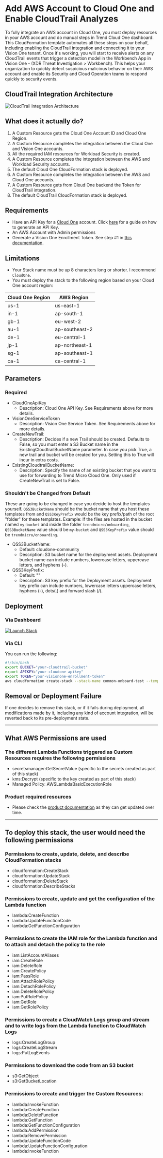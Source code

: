 # Add AWS Account to Cloud One and Enable CloudTrail Analyzes

To fully integrate an AWS account in Cloud One, you must deploy resources in your AWS account and do manual steps in Trend Cloud One dashboard. This CloudFormation template automates all these steps on your behalf, including enabling the CloudTrail integration and connecting it to your Vision One tenant. Once it's working, you will start to receive alerts on any CloudTrail events that trigger a detection model in the Workbench App in Vision One - (XDR Threat Investigation > Workbench). This helps your organization to quickly detect suspicious malicious behavior on their AWS account and enable its Security and Cloud Operation teams to respond quickly to security events.

## CloudTrail Integration Architecture

![CloudTrail Integration Architecture](../../images/cloudtrail-integration.png)

## What does it actually do?

1. A Custom Resource gets the Cloud One Account ID and Cloud One Region.
2. A Custom Resource completes the integration between the Cloud One and Vision One accounts.
3. All the required IAM resources for Workload Security is created.
4. A Custom Resource completes the integration between the AWS and Workload Security accounts.
5. The default Cloud One CloudFormation stack is deployed.
6. A Custom Resource completes the integration between the AWS and Cloud One accounts.
7. A Custom Resource gets from Cloud One backend the Token for CloudTrail integration.
8. The default CloudTrail CloudFormation stack is deployed.

## Requirements

- Have an API Key for a [Cloud One](https://www.trendmicro.com/cloudone) account. Click [here](https://cloudone.trendmicro.com/docs/identity-and-account-management/c1-api-key/#new-api-key) for a guide on how to generate an API Key.
- An AWS Account with Admin permissions
- Generate a Vision One Enrollment Token. See step #1 in [this documentation](https://docs.trendmicro.com/en-us/enterprise/trend-micro-xdr-help/ConfiguringCloudOneWorkloadSecurity).

## Limitations

- Your Stack name must be up 8 characters long or shorter. I recommend `CloudOne`.
- You must deploy the stack to the following region based on your Cloud One account region:

| Cloud One Region  | AWS Region      |
| ----------------- | --------------- |
| us-1              | us-east-1       |
| in-1              | ap-south-1      |
| gb-1              | eu-west-2       |
| au-1              | ap-southeast-2  |
| de-1              | eu-central-1    |
| jp-1              | ap-northeast-1  |
| sg-1              | ap-southeast-1  |
| ca-1              | ca-central-1    |

## Parameters

### Required

- CloudOneApiKey
  - Description: Cloud One API Key. See Requirements above for more details.
- VisionOneServiceToken
  - Description: Vision One Service Token. See Requirements above for more details.
- CreateNewTrail:
  - Description: Decides if a new Trail should be created. Defaults to False, so you must enter a S3 Bucket name in the ExistingCloudtrailBucketName parameter. In case you pick True, a new trail and bucket will be created for you. Setting this to True will incur in extra costs.
- ExistingCloudtrailBucketName:
  - Description: Specify the name of an existing bucket that you want to use for forwarding to Trend Micro Cloud One. Only used if CreateNewTrail is set to False.

### Shouldn't be Changed from Default

These are going to be changed in case you decide to host the templates yourself. `QSS3BucketName` should be the bucket name that you host these templates from and `QSS3KeyPrefix` would be the key prefix/path of the root "folder" for these templates. Example: If the files are hosted in the bucket named `my-bucket` and inside the folder `trendmicro/onboarding`, `QSS3BucketName` value should be `my-bucket` and `QSS3KeyPrefix` value should be `trendmicro/onboarding`.

- QSS3BucketName:
  - Default: cloudone-community
  - Description: S3 bucket name for the deployment assets. Deployment bucket name
    can include numbers, lowercase letters, uppercase letters, and hyphens (-).
- QSS3KeyPrefix:
  - Default: ""
  - Description: S3 key prefix for the Deployment assets. Deployment key prefix can include numbers, lowercase letters uppercase letters, hyphens (-), dots(.) and forward slash (/).

## Deployment

### Via Dashboard

[![Launch Stack](https://cdn.rawgit.com/buildkite/cloudformation-launch-stack-button-svg/master/launch-stack.svg)](https://console.aws.amazon.com/cloudformation/home#/stacks/new?stackName=CloudOne&templateURL=https://cloudone-community.s3.us-east-1.amazonaws.com/latest/Common/Cloud-Account/aws-cfn-cloud-account-connector/main.template.yaml)

### Via CLI

You can run the following:

```bash
#!/bin/bash
export BUCKET="your-cloudtrail-bucket"
export APIKEY="your-cloudone-apikey"
export TOKEN="your-visionone-enrollment-token"
aws cloudformation create-stack --stack-name common-onboard-test --template-url https://aws-abi.s3.us-east-1.amazonaws.com/latest/cfn-abi-trend-cloudone/templates/trend-cloudone-onboard/main.template.yaml --capabilities CAPABILITY_NAMED_IAM CAPABILITY_AUTO_EXPAND --parameters ParameterKey=ExistingCloudtrailBucketName,ParameterValue=$BUCKET ParameterKey=CloudOneApiKey,ParameterValue=$APIKEY ParameterKey=VisionOneServiceToken,ParameterValue=$TOKEN ParameterKey=QSS3KeyPrefix,ParameterValue=$HASH/
```

## Removal or Deployment Failure

If one decides to remove this stack, or if it fails during deployment, all modifications made by it, including any kind of account integration, will be reverted back to its pre-deployment state.

---

## What AWS Permissions are used

### The different Lambda Functions triggered as Custom Resources requires the following permissions

- secretsmanager:GetSecretValue (specific to the secrets created as part of this stack)
- kms:Decrypt (specific to the key created as part of this stack)
- Managed Policy: AWSLambdaBasicExecutionRole

### Product required resources

- Please check the [product documentation](https://cloudone.trendmicro.com/docs/) as they can get updated over time.

---

## To deploy this stack, the user would need the following permissions

### Permissions to create, update, delete, and describe CloudFormation stacks

- cloudformation:CreateStack
- cloudformation:UpdateStack
- cloudformation:DeleteStack
- cloudformation:DescribeStacks

### Permissions to create, update and get the configuration of the Lambda function

- lambda:CreateFunction
- lambda:UpdateFunctionCode
- lambda:GetFunctionConfiguration

### Permissions to create the IAM role for the Lambda function and to attach and detach the policy to the role

- iam:ListAccountAliases
- iam:CreateRole
- iam:DeleteRole
- iam:CreatePolicy
- iam:PassRole
- iam:AttachRolePolicy
- iam:DetachRolePolicy
- iam:DeleteRolePolicy
- iam:PutRolePolicy
- iam:GetRole
- iam:GetRolePolicy

### Permissions to create a CloudWatch Logs group and stream and to write logs from the Lambda function to CloudWatch Logs

- logs:CreateLogGroup
- logs:CreateLogStream
- logs:PutLogEvents

### Permissions to download the code from an S3 bucket

- s3:GetObject
- s3:GetBucketLocation

### Permissions to create and trigger the Custom Resources:

- lambda:InvokeFunction
- lambda:CreateFunction
- lambda:DeleteFunction
- lambda:GetFunction
- lambda:GetFunctionConfiguration
- lambda:AddPermission
- lambda:RemovePermission
- lambda:UpdateFunctionCode
- lambda:UpdateFunctionConfiguration
- lambda:InvokeFunction
